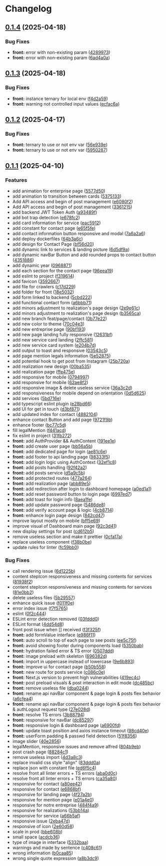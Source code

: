 # Changelog

## [0.1.4](https://github.com/bricetoffolon/toffolon-peinture-deco.fr/compare/toffolon-front-v0.1.3...toffolon-front-v0.1.4) (2025-04-18)


### Bug Fixes

* **front:** error with non-existing param ([4289973](https://github.com/bricetoffolon/toffolon-peinture-deco.fr/commit/4289973103b2afe6a799e8a3a05c018f58bd3848))
* **front:** error with non-existing param ([6ad4a0a](https://github.com/bricetoffolon/toffolon-peinture-deco.fr/commit/6ad4a0a0f86b4f44c14141a4a0b012b219decf25))

## [0.1.3](https://github.com/bricetoffolon/toffolon-peinture-deco.fr/compare/toffolon-front-v0.1.2...toffolon-front-v0.1.3) (2025-04-18)


### Bug Fixes

* **front:** instance ternary for local env ([f4d2a59](https://github.com/bricetoffolon/toffolon-peinture-deco.fr/commit/f4d2a59805d845025a91c43a3bb69b9c5caecf1e))
* **front:** warning not controlled input values ([ecfac6a](https://github.com/bricetoffolon/toffolon-peinture-deco.fr/commit/ecfac6a2ca3902ba677c3e0545773716ec40030b))

## [0.1.2](https://github.com/bricetoffolon/toffolon-peinture-deco.fr/compare/toffolon-front-v0.1.1...toffolon-front-v0.1.2) (2025-04-17)


### Bug Fixes

* **front:** ternary to use or not env var ([56e939e](https://github.com/bricetoffolon/toffolon-peinture-deco.fr/commit/56e939ee1f83508e2320ed59072b0411a5cbd72c))
* **front:** ternary to use or not env var ([5950287](https://github.com/bricetoffolon/toffolon-peinture-deco.fr/commit/59502877c43cf5cf1347b94010e8217b06c26b7a))

## [0.1.1](https://github.com/bricetoffolon/toffolon-peinture-deco.fr/compare/toffolon-front-v0.1.0...toffolon-front-v0.1.1) (2025-04-10)


### Features

* add animation for enterprise page ([5577d50](https://github.com/bricetoffolon/toffolon-peinture-deco.fr/commit/5577d5005758773e798f1face6fe32ec4bafcd0b))
* add animation to transition between cards ([5375133](https://github.com/bricetoffolon/toffolon-peinture-deco.fr/commit/53751330d9133368eb5556e3d3ee710cc562a5ca))
* Add API access and begin of post management ([e6080f2](https://github.com/bricetoffolon/toffolon-peinture-deco.fr/commit/e6080f2aeede317197ea703104f8e268ba67c3ea))
* Add API access and begin of post management ([3361215](https://github.com/bricetoffolon/toffolon-peinture-deco.fr/commit/336121535c2a979f99ce72f8948f2d0ddf261938))
* add backend JWT Token Auth ([a93489f](https://github.com/bricetoffolon/toffolon-peinture-deco.fr/commit/a93489ff1604e0c6495e34a53e2401adc901a8c6))
* add bot trap detection ([e678fc2](https://github.com/bricetoffolon/toffolon-peinture-deco.fr/commit/e678fc2492322a0d48d8ecde48a088951a0ac14d))
* add card information for service ([eac5912](https://github.com/bricetoffolon/toffolon-peinture-deco.fr/commit/eac591297390c64897ed4bc24d191379058157cc))
* add constant for contact page ([e65f5fe](https://github.com/bricetoffolon/toffolon-peinture-deco.fr/commit/e65f5fef738746049c13d9c155cac2d094cb052b))
* add contact information button responsive and modal ([7a6a2a6](https://github.com/bricetoffolon/toffolon-peinture-deco.fr/commit/7a6a2a6480f9bf02b83a10cd1d4c152d3d72e0ba))
* add deploy dockerfiles ([64b3a6c](https://github.com/bricetoffolon/toffolon-peinture-deco.fr/commit/64b3a6cc1ffab7b37ef1d852b65b79243f81b7a6))
* add design for Contact Page ([bf56d20](https://github.com/bricetoffolon/toffolon-peinture-deco.fr/commit/bf56d20d647189f89a3c917b4f51d2ef41d30102))
* add dynamic link to services & landing picture ([6d5df9a](https://github.com/bricetoffolon/toffolon-peinture-deco.fr/commit/6d5df9a7b6121b79ffb28b90643bf7b563c131f3))
* add dynamic navBar Button and add rounded props to contact button ([4351886](https://github.com/bricetoffolon/toffolon-peinture-deco.fr/commit/43518867dbca2fc1a3b65f3de5db621256a08e4c))
* add dynamic year ([0968871](https://github.com/bricetoffolon/toffolon-peinture-deco.fr/commit/0968871157a82829c6e42b033530b4e9514360e4))
* add each section for the contact page ([96eea19](https://github.com/bricetoffolon/toffolon-peinture-deco.fr/commit/96eea194d01be82c5189f3058172c8fdf16b98b5))
* add eslint to project ([f319614](https://github.com/bricetoffolon/toffolon-peinture-deco.fr/commit/f319614ac6d5c66424428dbe02349155a2e7e0f6))
* add favicon ([3592667](https://github.com/bricetoffolon/toffolon-peinture-deco.fr/commit/35926677b7e150db5e69896fa6b195f026352a03))
* add file for crawlers ([c17d229](https://github.com/bricetoffolon/toffolon-peinture-deco.fr/commit/c17d2294cd1ec193e4250326509de5f26dd94044))
* add folder for front ([18e5032](https://github.com/bricetoffolon/toffolon-peinture-deco.fr/commit/18e50326c90552be3e2a4a955b763b67f1fdf7ba))
* add form linked to backend ([5cbd222](https://github.com/bricetoffolon/toffolon-peinture-deco.fr/commit/5cbd2220487d678c1c4563e1194d63523002f18a))
* add functional contact form ([a6bbb71](https://github.com/bricetoffolon/toffolon-peinture-deco.fr/commit/a6bbb7110c3c0464f395d8f089f3f1a384490049))
* add minors adjustment to realization's page design ([2e9e61c](https://github.com/bricetoffolon/toffolon-peinture-deco.fr/commit/2e9e61c2324786d2ab4b4d5a77a059a7ea1a93d4))
* add minors adjustment to realization's page design ([b3565ca](https://github.com/bricetoffolon/toffolon-peinture-deco.fr/commit/b3565ca0cbaa9dae24d102538d599aae1a8af33c))
* add new branch feat/page/contact ([0b77e22](https://github.com/bricetoffolon/toffolon-peinture-deco.fr/commit/0b77e223821b9e6de38fb22c31ddf01833245062))
* add new color to theme ([70c04e3](https://github.com/bricetoffolon/toffolon-peinture-deco.fr/commit/70c04e39950fe9bd0eed9b870cce483aae4b6656))
* add new entreprise page ([90bf193](https://github.com/bricetoffolon/toffolon-peinture-deco.fr/commit/90bf193e9749b9707380744441b9477cec25338a))
* add new page landing fully responsive ([12631bf](https://github.com/bricetoffolon/toffolon-peinture-deco.fr/commit/12631bf2305833bc32c60f3a80e0d9f5d9b554e0))
* add new service card landing ([2ffc581](https://github.com/bricetoffolon/toffolon-peinture-deco.fr/commit/2ffc5815a0e6395137f3361724d0dc4b91d13670))
* add new service card system ([e204b7d](https://github.com/bricetoffolon/toffolon-peinture-deco.fr/commit/e204b7db44f3cd628050d6e19385ef6c7299774e))
* add output to toast and responsive ([03543c5](https://github.com/bricetoffolon/toffolon-peinture-deco.fr/commit/03543c5f3ac4edba1e0580618ba13bcd6135b226))
* add page mention legals information ([5e52875](https://github.com/bricetoffolon/toffolon-peinture-deco.fr/commit/5e52875267be9293030b69c00f613676f3bbd052))
* add potential hook to get post from Instagram ([25b720a](https://github.com/bricetoffolon/toffolon-peinture-deco.fr/commit/25b720afda9509e4107df916eec82410976316f8))
* add realization new design ([00ba535](https://github.com/bricetoffolon/toffolon-peinture-deco.fr/commit/00ba535de77e16ad840870bd2816f8c3a684ed64))
* add realization page ([ffe475e](https://github.com/bricetoffolon/toffolon-peinture-deco.fr/commit/ffe475edb798e0facbf81ea46eeee10fb15db243))
* add responsive for mobile ([0794997](https://github.com/bricetoffolon/toffolon-peinture-deco.fr/commit/0794997d50d5479fccde3a8d38a51b773ccfdb42))
* add responsive for mobile ([62ae8f2](https://github.com/bricetoffolon/toffolon-peinture-deco.fr/commit/62ae8f266e16050d0cbc18f78f4de190b0d1ee54))
* add responsive image & delete useless service ([36a3c2d](https://github.com/bricetoffolon/toffolon-peinture-deco.fr/commit/36a3c2d8a6a879b671c07baf17851326ab78ec95))
* add responsiveness for mobile depend on orientation ([0d5d625](https://github.com/bricetoffolon/toffolon-peinture-deco.fr/commit/0d5d62597cb13caef1dfe526968059faa52c6969))
* add services ([5bd716e](https://github.com/bricetoffolon/toffolon-peinture-deco.fr/commit/5bd716e42b4db25c2adcee731c84d9b73cef62ed))
* add typescript eslint plugin ([e28bd66](https://github.com/bricetoffolon/toffolon-peinture-deco.fr/commit/e28bd6664f9440934d3b24981e4ff861aa919fcb))
* add UI for get in touch ([d3bf871](https://github.com/bricetoffolon/toffolon-peinture-deco.fr/commit/d3bf871da3556a54ae437cc94451c28abe06b759))
* add updated index for contact ([4882104](https://github.com/bricetoffolon/toffolon-peinture-deco.fr/commit/48821046a59b267f628aeae99407ea3ecc22d17e))
* enhance contact Button and add page ([9721f9b](https://github.com/bricetoffolon/toffolon-peinture-deco.fr/commit/9721f9bc9bec98a3c4d9e4fb26b8832227457d3d))
* enhance footer ([bc77c5d](https://github.com/bricetoffolon/toffolon-peinture-deco.fr/commit/bc77c5d315a647eabfbc6a34927a7a5146ce5a9a))
* fill legalMention ([f441acd](https://github.com/bricetoffolon/toffolon-peinture-deco.fr/commit/f441acdb1a68c406da8db7f7c9095ff9cf55b44b))
* fix eslint in project ([31fb272](https://github.com/bricetoffolon/toffolon-peinture-deco.fr/commit/31fb272ec6cf2996fea8b52d898c98882569252d))
* **front:** add AuthProvider && AuthContent ([191ee1e](https://github.com/bricetoffolon/toffolon-peinture-deco.fr/commit/191ee1eec2206894da58ec9d80b21d8304b79332))
* **front:** add create user page ([bb56a5b](https://github.com/bricetoffolon/toffolon-peinture-deco.fr/commit/bb56a5bf6d86090f211fcac38e1531631a3998ee))
* **front:** add dedicated page for login ([ae81c6e](https://github.com/bricetoffolon/toffolon-peinture-deco.fr/commit/ae81c6ef3ebef983bc0951458144935686be25b4))
* **front:** add footer to api landing page ([98333f5](https://github.com/bricetoffolon/toffolon-peinture-deco.fr/commit/98333f5fbc9588601d04cad44cc37e2513e0ed44))
* **front:** add login logic using AuthContext ([32ef1c8](https://github.com/bricetoffolon/toffolon-peinture-deco.fr/commit/32ef1c8110101ba45e8ecdeff5ef2537a31006d9))
* **front:** add posts handling ([92f42a2](https://github.com/bricetoffolon/toffolon-peinture-deco.fr/commit/92f42a212752440d2e7d3edea18282e9395c53b1))
* **front:** add posts service ([d5a9c5b](https://github.com/bricetoffolon/toffolon-peinture-deco.fr/commit/d5a9c5b3ab33cbd4539771896b8d05f64abc90a9))
* **front:** add protected routes ([477a264](https://github.com/bricetoffolon/toffolon-peinture-deco.fr/commit/477a26450994f42574259fb8dc8249feb83a0b9a))
* **front:** add realization page ([abb89e5](https://github.com/bricetoffolon/toffolon-peinture-deco.fr/commit/abb89e5a9ba0fd466e60f36636a3ae1c507a85f4))
* **front:** add redirection after login to dashboard homepage ([a0ed1a1](https://github.com/bricetoffolon/toffolon-peinture-deco.fr/commit/a0ed1a191844ffa3e81f7df7c7c6fa0149fc45f0))
* **front:** add reset password button to login page ([6997ed7](https://github.com/bricetoffolon/toffolon-peinture-deco.fr/commit/6997ed7419a26660af5971f9f6ea29f6012cd8c0))
* **front:** add toast for login info ([8aea1fe](https://github.com/bricetoffolon/toffolon-peinture-deco.fr/commit/8aea1fe6ef604efec8ad0ded46ff9ba3dc8b45b7))
* **front:** add update password page ([5486de8](https://github.com/bricetoffolon/toffolon-peinture-deco.fr/commit/5486de8a98c879068b3d6cf56ce2917b35944f48))
* **front:** add verify account page & logic ([4cb8714](https://github.com/bricetoffolon/toffolon-peinture-deco.fr/commit/4cb8714642734ffb8fec218112ef016de337da70))
* **front:** enhance login page design ([842cd47](https://github.com/bricetoffolon/toffolon-peinture-deco.fr/commit/842cd4711630c7051e0ca8d101d9233aa6f230d9))
* improve layout mostly on mobile ([bff5e69](https://github.com/bricetoffolon/toffolon-peinture-deco.fr/commit/bff5e69f81c599efb12b6c15d480262aa3a7ef8f))
* improve visual of Dashboard main page ([92c3d41](https://github.com/bricetoffolon/toffolon-peinture-deco.fr/commit/92c3d41a4ededa3aca81abbd0d90d36a92f0e1e3))
* new display settings for post ([cd612b5](https://github.com/bricetoffolon/toffolon-peinture-deco.fr/commit/cd612b521c43aff84b75900ad76650ca4f5d11ae))
* remove useless section and make it prettier ([0cfa17a](https://github.com/bricetoffolon/toffolon-peinture-deco.fr/commit/0cfa17aa32db175381a8cb56863d79f50110995d))
* replace useless component ([f38b0be](https://github.com/bricetoffolon/toffolon-peinture-deco.fr/commit/f38b0be9ccf268221eee23285107f22c4d30fa0a))
* update rules for linter ([fc59bb0](https://github.com/bricetoffolon/toffolon-peinture-deco.fr/commit/fc59bb0814fa13ad5cc9e89c078669eb4956960f))


### Bug Fixes

* call rendering issue ([6d1225b](https://github.com/bricetoffolon/toffolon-peinture-deco.fr/commit/6d1225b998f81c76d4a3b794145b98b8d7c56445))
* content stepIcon responsiveness and missing contents for services ([81938f2](https://github.com/bricetoffolon/toffolon-peinture-deco.fr/commit/81938f2864fb1144d6c164f32649b8dadda6e041))
* content stepIcon responsiveness and missing contents for services ([81e0bb2](https://github.com/bricetoffolon/toffolon-peinture-deco.fr/commit/81e0bb2e87292cedfb6684dec7a4463d2aaf80be))
* delete useless files ([5b29557](https://github.com/bricetoffolon/toffolon-peinture-deco.fr/commit/5b29557f4c0fc15fb6761a69df9114e79d064f29))
* enhance quick issue ([f011f0e](https://github.com/bricetoffolon/toffolon-peinture-deco.fr/commit/f011f0e0786664e4551d8d9c36cd8486b35f0956))
* error index issue ([f7f5765](https://github.com/bricetoffolon/toffolon-peinture-deco.fr/commit/f7f5765f4f65d46d86af987092fb59e60e54f814))
* eslint ([0f2c444](https://github.com/bricetoffolon/toffolon-peinture-deco.fr/commit/0f2c4444ee6b17af718236791b5be2dafbee0ec6))
* ESLint error detection removed ([03fddd0](https://github.com/bricetoffolon/toffolon-peinture-deco.fr/commit/03fddd0b76499b3c808ec62327455e612f3454a1))
* ESLint format ([4dd54d8](https://github.com/bricetoffolon/toffolon-peinture-deco.fr/commit/4dd54d86de0dd4ee72cb3d642c2248e8eb9b2d62))
* front post issue when [] received ([f3f325f](https://github.com/bricetoffolon/toffolon-peinture-deco.fr/commit/f3f325ff9a13b10a0ad790831c611b8f09988ec9))
* **front:** add formValue interface ([e986f11](https://github.com/bricetoffolon/toffolon-peinture-deco.fr/commit/e986f11df0dbafd75cea52e669012b73d85cdb6f))
* **front:** auto scroll to top of each page to see posts ([ee5c75f](https://github.com/bricetoffolon/toffolon-peinture-deco.fr/commit/ee5c75fc3ed90f770b309eb0d36bea1a68b373dc))
* **front:** avoid showing footer during components load ([5350bab](https://github.com/bricetoffolon/toffolon-peinture-deco.fr/commit/5350babdbd0bfbfce76334be204c0687fe63b9ee))
* **front:** hydration failed error & TS error ([0507ddd](https://github.com/bricetoffolon/toffolon-peinture-deco.fr/commit/0507ddde4fc83d7e10c3ce280ee22f5a2a983503))
* **front:** image preload with skeleton ([696382d](https://github.com/bricetoffolon/toffolon-peinture-deco.fr/commit/696382d9e42471679855a8e2a2ebf0a0e6e0ce6d))
* **front:** import in uppercase instead of lowercase ([9e6b893](https://github.com/bricetoffolon/toffolon-peinture-deco.fr/commit/9e6b8935b3adb98130d39ca42c0d6f523a3158c9))
* **front:** improve ui for contact page ([b50b558](https://github.com/bricetoffolon/toffolon-peinture-deco.fr/commit/b50b55801bfe5281a257ea2552a3582b23c78376))
* **front:** new route for posts service ([c086c0e](https://github.com/bricetoffolon/toffolon-peinture-deco.fr/commit/c086c0ef75676941ca3bc1804f7101c7a9c7805c))
* **front:** Next.js version to prevent high vulnerabilities ([419ec4c](https://github.com/bricetoffolon/toffolon-peinture-deco.fr/commit/419ec4cba264efe9c5811bca4db3a091cf6191e0))
* **front:** post preload visuals & post interaction in edit mode ([dc485bc](https://github.com/bricetoffolon/toffolon-peinture-deco.fr/commit/dc485bca7f5e6e29ab76ce8da2cd4d0fce92bdb1))
* **front:** remove useless file ([dba0244](https://github.com/bricetoffolon/toffolon-peinture-deco.fr/commit/dba0244db2bc572a6afa82a55bf5290314f7ca14))
* **front:** rename api navBar component & page login & posts flex behavior ([a6cfea4](https://github.com/bricetoffolon/toffolon-peinture-deco.fr/commit/a6cfea4cc603df8958215bc7264f970d96efeae0))
* **front:** rename api navBar component & page login & posts flex behavior & authLogout request type ([27e028d](https://github.com/bricetoffolon/toffolon-peinture-deco.fr/commit/27e028d3b394bc529abc174c9b38860d7fefd878))
* **front:** resolve TS errors ([3b88794](https://github.com/bricetoffolon/toffolon-peinture-deco.fr/commit/3b887944623ec40e1708f63e224142af4bf4b899))
* **front:** responsive for navBar ([dc85297](https://github.com/bricetoffolon/toffolon-peinture-deco.fr/commit/dc852975699dd11e53a5ac21955b9fe9d96ae9a0))
* **front:** responsive login & dashboard page ([a6900fd](https://github.com/bricetoffolon/toffolon-peinture-deco.fr/commit/a6900fdd97792f29025acd1ad55687d86de46de6))
* **front:** update toast position and axios instance timeout ([98cd40e](https://github.com/bricetoffolon/toffolon-peinture-deco.fr/commit/98cd40eee4919e42b3e546e0e00096c278476d6f))
* **front:** userForm padding & passwd field detection ([51f8356](https://github.com/bricetoffolon/toffolon-peinture-deco.fr/commit/51f835649eefb25dd10aa2cfc0546c21c8db4aa0))
* image slider ([40e2856](https://github.com/bricetoffolon/toffolon-peinture-deco.fr/commit/40e28561180f033947a2b6c3ef2369545073b3ad))
* legalMention, responsive issues and remove alfred ([804b9eb](https://github.com/bricetoffolon/toffolon-peinture-deco.fr/commit/804b9ebe7cbef7dc45fa4c4592f28c20bf064830))
* post crash page ([88284c1](https://github.com/bricetoffolon/toffolon-peinture-deco.fr/commit/88284c18d8b108a85753d9c5c270fd1a806b1ebf))
* remove useless import ([4d3a8c3](https://github.com/bricetoffolon/toffolon-peinture-deco.fr/commit/4d3a8c327bf0b8bcdb62fc882d8686f5d196c16e))
* replace invalid css style "align" ([83ddd0a](https://github.com/bricetoffolon/toffolon-peinture-deco.fr/commit/83ddd0aac655fb959f53063e7f82134136d134a1))
* replace json with constant file ([ed6f5c4](https://github.com/bricetoffolon/toffolon-peinture-deco.fr/commit/ed6f5c4215ec09bd88ec692d58a36ffe33e46164))
* resolve front all linter errors + TS errors ([aba0d0c](https://github.com/bricetoffolon/toffolon-peinture-deco.fr/commit/aba0d0c65c0841c560e55063aa7caac86d408c4a))
* resolve front all linter errors + TS errors ([ca35a80](https://github.com/bricetoffolon/toffolon-peinture-deco.fr/commit/ca35a80273261a73ef0196cf1dc153853c9c429f))
* responsive for contact ([a80ee42](https://github.com/bricetoffolon/toffolon-peinture-deco.fr/commit/a80ee42e219b080a4ed211c55439c67359b2f317))
* responsive for contact ([e6868bf](https://github.com/bricetoffolon/toffolon-peinture-deco.fr/commit/e6868bfbfdbcd6a29cd55dd28f315780cca97e00))
* responsive for landing page ([4f27a2b](https://github.com/bricetoffolon/toffolon-peinture-deco.fr/commit/4f27a2be4c05ea7d9cc033c4274fae1362ad240b))
* responsive for mention page ([e01a4e0](https://github.com/bricetoffolon/toffolon-peinture-deco.fr/commit/e01a4e0a86d1193872f17df318ede06d7dc28359))
* responsive for notre entreprise ([484f4a9](https://github.com/bricetoffolon/toffolon-peinture-deco.fr/commit/484f4a975fac2b8a1eddb647e5d44f548dc3e15a))
* responsive for realizations ([53bb14a](https://github.com/bricetoffolon/toffolon-peinture-deco.fr/commit/53bb14a64412e43a2a9be464da2a5bbd2cd53198))
* responsive for service ([a66b5af](https://github.com/bricetoffolon/toffolon-peinture-deco.fr/commit/a66b5afce9a717c54cc8341f9a84fb52d8cd1ad6))
* responsive issue ([2eba47d](https://github.com/bricetoffolon/toffolon-peinture-deco.fr/commit/2eba47d309f56e948e1406332408d7d1423cc02b))
* responsive of icon ([2e60d58](https://github.com/bricetoffolon/toffolon-peinture-deco.fr/commit/2e60d5806b6df27a0e514701fba5d74968df0e58))
* scale in prod ([bbe608b](https://github.com/bricetoffolon/toffolon-peinture-deco.fr/commit/bbe608b2108cb0dbbbacb1e116d809f698b514c4))
* small space ([acdcb36](https://github.com/bricetoffolon/toffolon-peinture-deco.fr/commit/acdcb3661d087d8356bb325fc1e75a953c460569))
* type of image in interface ([5332baa](https://github.com/bricetoffolon/toffolon-peinture-deco.fr/commit/5332baa648ee0bee9d79eab950fe7cb678af3aac))
* warnings and made by sentence ([c408c61](https://github.com/bricetoffolon/toffolon-peinture-deco.fr/commit/c408c61a421ec150e9aec06abfee52f738b184fc))
* wrong information ([b0caa85](https://github.com/bricetoffolon/toffolon-peinture-deco.fr/commit/b0caa858ed9dc9717689ca0614508c6301a9089c))
* wrong single quote expression ([a8b3dc9](https://github.com/bricetoffolon/toffolon-peinture-deco.fr/commit/a8b3dc996b26b0842d4b59dc89a87bf4c48dfcf5))
